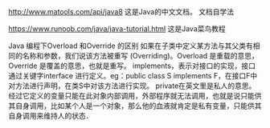 http://www.matools.com/api/java8   这是Java的中文文档。 文档自学法

https://www.runoob.com/java/java-tutorial.html 这是Java菜鸟教程

Java 编程下Overload 和Override 的区别 如果在子类中定义某方法与其父类有相同的名称和参数，我们说该方法被重写 (Overriding)。Overload 是重载的意思，Override 是覆盖的意思，也就是重写。
implements，表示对接口的实现，接口通过关键字interface 进行定义。eg：public class S implements F，在接口F中对方法进行声明，在类S中对该方法进行实现。
private在英文里是私人的意思。经过它定义的变量只能在此对象内部调用，外部程序就无法调用，也就是说只能供其自身调用，比如某个人是一个对象，那么他的血液就肯定是私有变量，只能供其自身调用来维持人的状态．
